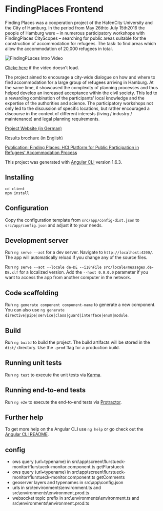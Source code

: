 # FindingPlaces Frontend
Finding Places was a cooperation project of the HafenCity University and the City of Hamburg. In the period from May 26thto July 15th2016 the people of Hamburg were – in numerous participatory workshops with FindingPlaces CityScopes – searching for public areas suitable for the construction of accommodation for refugees. The task: to find areas which allow the accommodation of 20,000 refugees in total.

![FindingPLaces Intro Video](https://drive.google.com/uc?export=view&id=1nC_K1aOcy_JmPSLgZM0zLR7ngADG6-uv)

[Clicke here](https://drive.google.com/file/d/1nC_K1aOcy_JmPSLgZM0zLR7ngADG6-uv/view?usp=sharing) if the video doesn't load.

The project aimed to encourage a city-wide dialogue on how and where to find accommodation for a large group of refugees arriving in Hamburg. At the same time, it showcased the complexity of planning processes and thus helped develop an increased acceptance within the civil society. This led to a rewarding combination of the participants’ local knowledge and the expertise of the authorities and science. The participatory workshops not only led to the discussion of specific locations, but rather encouraged a discourse in the context of different interests (living / industry / maintenance) and legal planning requirements.  

[Project Website (in German)](https://findingplaces.hamburg/)

[Results brochure (in English)](https://repos.hcu-hamburg.de/handle/hcu/488)

[Publication: Finding Places: HCI Platform for Public Participation in Refugees’ Accommodation Process](https://www.researchgate.net/publication/319445941_Finding_Places_HCI_Platform_for_Public_Participation_in_Refugees%27_Accommodation_Process)

This project was generated with [Angular CLI](https://github.com/angular/angular-cli) version 1.6.3.

## Installing

```
cd client
npm install
```

## Configuration

Copy the configuration template from `src/app/config-dist.json` to `src/app/config.json` and adjust it to your needs.

## Development server

Run `ng serve --aot` for a dev server. Navigate to `http://localhost:4200/`. The app will automatically reload if you change any of the source files.

Run `ng serve --aot --locale de-DE --i18nFile src/locale/messages.de-DE.xlf` for a localized version. Add the `--host 0.0.0.0` parameter if you want to access the app from another computer in the network.

## Code scaffolding

Run `ng generate component component-name` to generate a new component. You can also use `ng generate directive|pipe|service|class|guard|interface|enum|module`.

## Build

Run `ng build` to build the project. The build artifacts will be stored in the `dist/` directory. Use the `-prod` flag for a production build.

## Running unit tests

Run `ng test` to execute the unit tests via [Karma](https://karma-runner.github.io).

## Running end-to-end tests

Run `ng e2e` to execute the end-to-end tests via [Protractor](http://www.protractortest.org/).

## Further help

To get more help on the Angular CLI use `ng help` or go check out the [Angular CLI README](https://github.com/angular/angular-cli/blob/master/README.md).

## config
* ows query (url+typename) in src\app\screen\flurstueck-monitor\flurstueck-monitor.component.ts getFlurstueck
* ows query (url+typename) in src\app\screen\flurstueck-monitor\flurstueck-monitor.component.ts getComments
* geoserver layers and typenames in src\app\config.json
* urls in src\environments\environment.ts and src\environments\environment.prod.ts
* websocket topic prefix in src\environments\environment.ts and src\environments\environment.prod.ts
